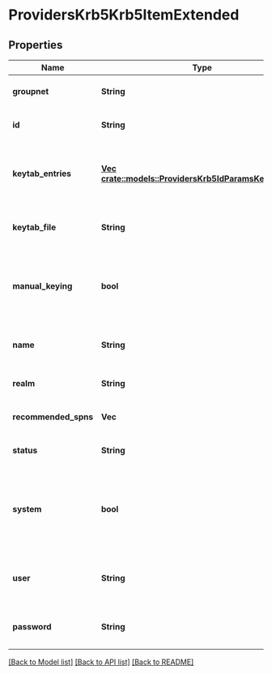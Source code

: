 # ProvidersKrb5Krb5ItemExtended

## Properties
Name | Type | Description | Notes
------------ | ------------- | ------------- | -------------
**groupnet** | **String** | Groupnet identifier. | [optional] [default to null]
**id** | **String** | Specifies the Kerberos provider ID. | [optional] [default to null]
**keytab_entries** | [**Vec <crate::models::ProvidersKrb5IdParamsKeytabEntry>**](ProvidersKrb5IdParamsKeytabEntry.md) | Specifies the key information for the Kerberos SPNs. | [optional] [default to null]
**keytab_file** | **String** | Specifies the path to a keytab file to import. | [optional] [default to null]
**manual_keying** | **bool** | If true, keys are managed manually. If false, keys are managed through kadmin. | [optional] [default to null]
**name** | **String** | Specifies the Kerberos provider name. | [optional] [default to null]
**realm** | **String** | Specifies the name of realm. | [optional] [default to null]
**recommended_spns** | **Vec<String>** | Specifies the recommended SPNs. | [optional] [default to null]
**status** | **String** | Specifies the status of the provider. | [optional] [default to null]
**system** | **bool** | If true, indicates that this provider instance was created by OneFS and cannot be removed | [optional] [default to null]
**user** | **String** | Specifies the name of the user that performs kadmin tasks. | [optional] [default to null]
**password** | **String** | Specifies the Kerberos provider password. | [optional] [default to null]

[[Back to Model list]](../README.md#documentation-for-models) [[Back to API list]](../README.md#documentation-for-api-endpoints) [[Back to README]](../README.md)


